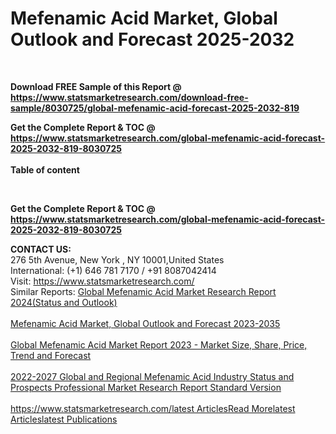 <h1>Mefenamic Acid Market, Global Outlook and Forecast 2025-2032</h1><br/><p><strong>Download FREE Sample of this Report @ <a href="https://www.statsmarketresearch.com/download-free-sample/8030725/global-mefenamic-acid-forecast-2025-2032-819">https://www.statsmarketresearch.com/download-free-sample/8030725/global-mefenamic-acid-forecast-2025-2032-819</a></strong></p><div><b>Get the Complete Report & TOC @ <a href="https://www.statsmarketresearch.com/global-mefenamic-acid-forecast-2025-2032-819-8030725">https://www.statsmarketresearch.com/global-mefenamic-acid-forecast-2025-2032-819-8030725</a></b></div><br><b>Table of content</b><p><br><div><b>Get the Complete Report & TOC @ <a href="https://www.statsmarketresearch.com/global-mefenamic-acid-forecast-2025-2032-819-8030725">https://www.statsmarketresearch.com/global-mefenamic-acid-forecast-2025-2032-819-8030725</a></b></div></p> <b>CONTACT US:</b><br>276 5th Avenue, New York , NY 10001,United States<br>International: (+1) 646 781 7170 / +91 8087042414<br>Visit: <a href="https://www.statsmarketresearch.com/">https://www.statsmarketresearch.com/</a><br>Similar Reports: <a href="https://www.statsmarketresearch.com/global-mefenamic-acid-forecast-2025-2032-819-8030725">Global Mefenamic Acid Market Research Report 2024(Status and Outlook)</a><br/><br/><a href="https://www.statsmarketresearch.com/global-mefenamic-acid-forecast-2025-2032-819-8030725">Mefenamic Acid Market, Global Outlook and Forecast 2023-2035</a><br/><br/><a href="https://www.statsmarketresearch.com/global-mefenamic-acid-forecast-2025-2032-819-8030725">Global Mefenamic Acid Market Report 2023 - Market Size, Share, Price, Trend and Forecast</a><br/><br/><a href="https://www.statsmarketresearch.com/global-mefenamic-acid-forecast-2025-2032-819-8030725">2022-2027 Global and Regional Mefenamic Acid Industry Status and Prospects Professional Market Research Report Standard Version</a><br/><br/><a href="https://gyeongbokgung.com">https://www.statsmarketresearch.com/</a><a href="https://hallyeomaritime.com">latest Articles</a><a href="https://jingwansa.com">Read More</a><a href=https://nguoiviet.jp/">latest Articles</a><a href="https://www.intelmarketresearch.com/">latest Publications</a>